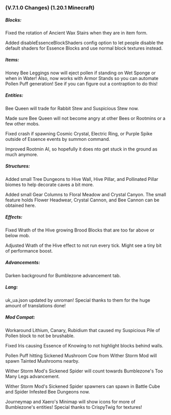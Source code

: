 ### **(V.7.1.0 Changes) (1.20.1 Minecraft)**

##### Blocks:
Fixed the rotation of Ancient Wax Stairs when they are in item form.

Added disableEssenceBlockShaders config option to let people disable the default shaders for Essence Blocks and use normal block textures instead.

##### Items:
Honey Bee Leggings now will eject pollen if standing on Wet Sponge or when in Water! 
 Also, now works with Armor Stands so you can automate Pollen Puff generation! See if you can figure out a contraption to do this!

##### Entities:
Bee Queen will trade for Rabbit Stew and Suspicious Stew now.

Made sure Bee Queen will not become angry at other Bees or Rootmins or a few other mobs.

Fixed crash if spawning Cosmic Crystal, Electric Ring, or Purple Spike outside of Essence events by summon command.

Improved Rootmin AI, so hopefully it does nto get stuck in the ground as much anymore.

##### Structures:
Added small Tree Dungeons to Hive Wall, Hive Pillar, and Pollinated Pillar biomes to help decorate caves a bit more.

Added small Gear Columns to Floral Meadow and Crystal Canyon.
 The small feature holds Flower Headwear, Crystal Cannon, and Bee Cannon can be obtained here.

##### Effects:
Fixed Wrath of the Hive growing Brood Blocks that are too far above or below mob.

Adjusted Wrath of the Hive effect to not run every tick. Might see a tiny bit of performance boost.

##### Advancements:
Darken background for Bumblezone advancement tab.

##### Lang:
uk_ua.json updated by unroman! Special thanks to them for the huge amount of translations done!

##### Mod Compat:
Workaround Lithium, Canary, Rubidium that caused my Suspicious Pile of Pollen block to not be brushable.

Fixed Iris causing Essence of Knowing to not highlight blocks behind walls.

Pollen Puff hitting Sickened Mushroom Cow from Wither Storm Mod will spawn Tainted Mushrooms nearby.

Wither Storm Mod's Sickened Spider will count towards Bumblezone's Too Many Legs advancement.

Wither Storm Mod's Sickened Spider spawners can spawn in Battle Cube and Spider Infested Bee Dungeons now.

Journeymap and Xaero's Minimap will show icons for more of Bumblezone's entities! Special thanks to CrispyTwig for textures!